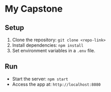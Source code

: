 # My Capstone

## Setup
1. Clone the repository: `git clone <repo-link>`
2. Install dependencies: `npm install`
3. Set environment variables in a `.env` file.

## Run
- Start the server: `npm start`
- Access the app at: `http://localhost:8080`